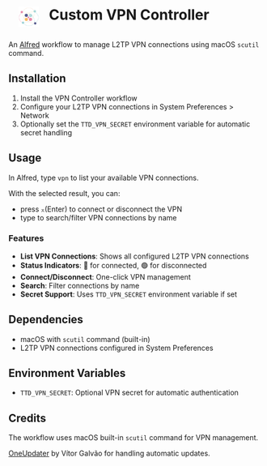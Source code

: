 <!--suppress HtmlDeprecatedAttribute -->
<div style="display: flex;">
<img src="images/icon.png" align="left" style="margin: 40px 20px 0; width: 40px; height: 40px;" alt="Logo"/>
<h1>Custom VPN Controller</h1>
</div>

An [Alfred][1] workflow to manage L2TP VPN connections using macOS `scutil` command.

## Installation

1. Install the VPN Controller workflow
2. Configure your L2TP VPN connections in System Preferences > Network
3. Optionally set the `TTD_VPN_SECRET` environment variable for automatic secret handling

## Usage

In Alfred, type `vpn` to list your available VPN connections.

With the selected result, you can:

- press `⌅`(Enter) to connect or disconnect the VPN
- type to search/filter VPN connections by name

### Features

- **List VPN Connections**: Shows all configured L2TP VPN connections
- **Status Indicators**: 🔴 for connected, 🟢 for disconnected
- **Connect/Disconnect**: One-click VPN management
- **Search**: Filter connections by name
- **Secret Support**: Uses `TTD_VPN_SECRET` environment variable if set

## Dependencies

- macOS with `scutil` command (built-in)
- L2TP VPN connections configured in System Preferences

## Environment Variables

- `TTD_VPN_SECRET`: Optional VPN secret for automatic authentication

## Credits

The workflow uses macOS built-in `scutil` command for VPN management.

[OneUpdater][2] by Vítor Galvão for handling automatic updates.

[1]: https://www.alfredapp.com/
[2]: https://github.com/vitorgalvao/alfred-workflows/tree/master/OneUpdater
